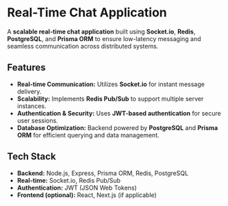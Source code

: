 # Real-Time Chat Application

A **scalable real-time chat application** built using **Socket.io**, **Redis**, **PostgreSQL**, and **Prisma ORM** to ensure low-latency messaging and seamless communication across distributed systems.

## Features

- **Real-time Communication:** Utilizes **Socket.io** for instant message delivery.
- **Scalability:** Implements **Redis Pub/Sub** to support multiple server instances.
- **Authentication & Security:** Uses **JWT-based authentication** for secure user sessions.
- **Database Optimization:** Backend powered by **PostgreSQL** and **Prisma ORM** for efficient querying and data management.

## Tech Stack

- **Backend:** Node.js, Express, Prisma ORM, Redis, PostgreSQL
- **Real-time:** Socket.io, Redis Pub/Sub
- **Authentication:** JWT (JSON Web Tokens)
- **Frontend (optional):** React, Next.js (if applicable)

